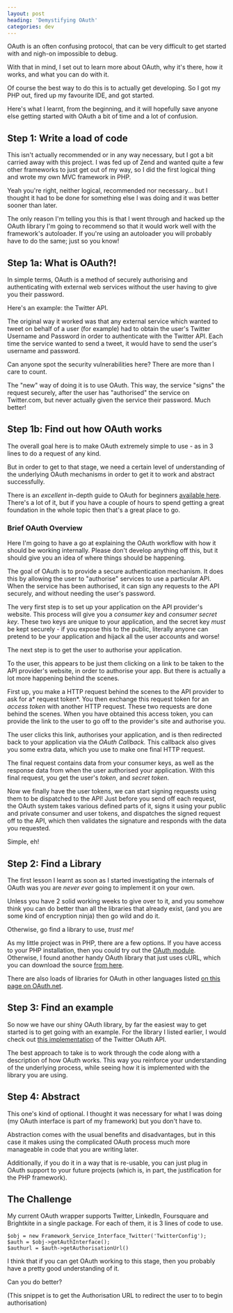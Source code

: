 ```yaml
---
layout: post
heading: 'Demystifying OAuth'
categories: dev
---
```


OAuth is an often confusing protocol, that can be very difficult to get started with and nigh-on impossible to debug.

With that in mind, I set out to learn more about OAuth, why it's there, how it works, and what you can do with it.

Of course the best way to do this is to actually get developing. So I got my PHP out, fired up my favourite IDE, and got started.

Here's what I learnt, from the beginning, and it will hopefully save anyone else getting started with OAuth a bit of time and a lot of confusion.

## Step 1: Write a load of code

This isn't actually recommended or in any way necessary, but I got a bit carried away with this project. I was fed up of Zend and wanted quite a few other frameworks to just get out of my way, so I did the first logical thing and wrote my own MVC framework in PHP.

<!-- Replace missing image from http://media.chris-alexander.co.uk/wp-content/uploads/2010/01/code.png -->

Yeah you're right, neither logical, recommended nor necessary... but I thought it had to be done for something else I was doing and it was better sooner than later.

The only reason I'm telling you this is that I went through and hacked up the OAuth library I'm going to recommend so that it would work well with the framework's autoloader. If you're using an autoloader you will probably have to do the same; just so you know!

## Step 1a: What is OAuth?!

<!-- Replace missing image from http://media.chris-alexander.co.uk/wp-content/uploads/2010/01/oauth.png -->

In simple terms, OAuth is a method of securely authorising and authenticating with external web services without the user having to give you their password.

Here's an example: the Twitter API.

The original way it worked was that any external service which wanted to tweet on behalf of a user (for example) had to obtain the user's Twitter Username and Password in order to authenticate with the Twitter API. Each time the service wanted to send a tweet, it would have to send the user's username and password.

Can anyone spot the security vulnerabilities here? There are more than I care to count.

<!-- Replace missing image from http://media.chris-alexander.co.uk/wp-content/uploads/2010/01/wrong.png -->

The "new" way of doing it is to use OAuth. This way, the service "signs" the request securely, after the user has "authorised" the service on Twitter.com, but never actually given the service their password. Much better!

<!-- Replace missing image from http://media.chris-alexander.co.uk/wp-content/uploads/2010/01/right.png -->

## Step 1b: Find out how OAuth works

The overall goal here is to make OAuth extremely simple to use - as in 3 lines to do a request of any kind.

But in order to get to that stage, we need a certain level of understanding of the underlying OAuth mechanisms in order to get it to work and abstract successfully.

There is an *excellent* in-depth guide to OAuth for beginners [available here](http://hueniverse.com/oauth/). There's a lot of it, but if you have a couple of hours to spend getting a great foundation in the whole topic then that's a great place to go.

<!-- Replace missing image from http://media.chris-alexander.co.uk/wp-content/uploads/2009/12/My-Endpoints.png -->

### Brief OAuth Overview

Here I'm going to have a go at explaining the OAuth workflow with how it should be working internally. Please don't develop anything off this, but it should give you an idea of where things should be happening.

The goal of OAuth is to provide a secure authentication mechanism. It does this by allowing the user to "authorise" services to use a particular API. When the service has been authorised, it can sign any requests to the API securely, and without needing the user's password.

The very first step is to set up your application on the API provider's website. This process will give you a *consumer key* and *consumer secret key*. These two keys are unique to your application, and the secret key *must* be kept securely - if you expose this to the public, literally anyone can pretend to be your application and hijack all the user accounts and worse!

The next step is to get the user to authorise your application.

To the user, this appears to be just them clicking on a link to be taken to the API provider's website, in order to authorise your app. But there is actually a lot more happening behind the scenes.

First up, you make a HTTP request behind the scenes to the API provider to ask for a* request token*. You then exchange this request token for an *access token* with another HTTP request. These two requests are done behind the scenes. When you have obtained this access token, you can provide the link to the user to go off to the provider's site and authorise you.

The user clicks this link, authorises your application, and is then redirected back to your application via the *OAuth Callback.* This callback also gives you some extra data, which you use to make one final HTTP request.

The final request contains data from your consumer keys, as well as the response data from when the user authorised your application. With this final request, you get the user's *token*, and *secret token*.

Now we finally have the user tokens, we can start signing requests using them to be dispatched to the API! Just before you send off each request, the OAuth system takes various defined parts of it, signs it using your public and private consumer and user tokens, and dispatches the signed request off to the API, which then validates the signature and responds with the data you requested.

Simple, eh!

## Step 2: Find a Library

The first lesson I learnt as soon as I started investigating the internals of OAuth was you are *never ever* going to implement it on your own.

Unless you have 2 solid working weeks to give over to it, and you somehow think you can do better than all the libraries that already exist, (and you are some kind of encryption ninja) then go wild and do it.

<!-- Replace missing image from http://media.chris-alexander.co.uk/wp-content/uploads/2009/12/encryptionninjas.png -->

Otherwise, go find a library to use, *trust me!*

As my little project was in PHP, there are a few options. If you have access to your PHP installation, then you could try out the [OAuth module](http://uk3.php.net/oauth). Otherwise, I found another handy OAuth library that just uses cURL, which you can download the source [from here](http://github.com/abraham/twitteroauth).

There are also loads of libraries for OAuth in other languages listed [on this page on OAuth.net](http://oauth.net/code/).

## Step 3: Find an example

So now we have our shiny OAuth library, by far the easiest way to get started is to get going with an example. For the library I listed earlier, I would check out [this implementation](http://github.com/abraham/twitteroauth) of the Twitter OAuth API.

The best approach to take is to work through the code along with a description of how OAuth works. This way you reinforce your understanding of the underlying process, while seeing how it is implemented with the library you are using.

## Step 4: Abstract

This one's kind of optional. I thought it was necessary for what I was doing (my OAuth interface is part of my framework) but you don't have to.

Abstraction comes with the usual benefits and disadvantages, but in this case it makes using the complicated OAuth process much more manageable in code that you are writing later.

Additionally, if you do it in a way that is re-usable, you can just plug in OAuth support to your future projects (which is, in part, the justification for the PHP framework).

## The Challenge

My current OAuth wrapper supports Twitter, LinkedIn, Foursquare and Brightkite in a single package. For each of them, it is 3 lines of code to use.

    $obj = new Framework_Service_Interface_Twitter('TwitterConfig');
    $auth = $obj->getAuthInterface();
    $authurl = $auth->getAuthorisationUrl()

I think that if you can get OAuth working to this stage, then you probably have a pretty good understanding of it.

Can you do better?

(This snippet is to get the Authorisation URL to redirect the user to to begin authorisation)
